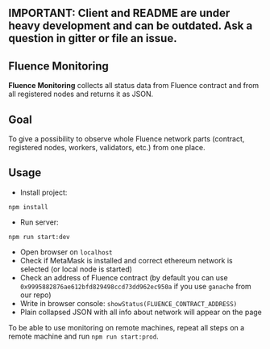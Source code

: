 ## IMPORTANT: Client and README are under heavy development and can be outdated. Ask a question in gitter or file an issue.

## Fluence Monitoring

**Fluence Monitoring** collects all status data from Fluence contract and from all registered nodes and returns it as JSON.

## Goal

To give a possibility to observe whole Fluence network parts (contract, registered nodes, workers, validators, etc.) from one place.

## Usage

- Install project:

`npm install`

- Run server:

`npm run start:dev`

- Open browser on `localhost`
- Check if MetaMask is installed and correct ethereum network is selected (or local node is started)
- Check an address of Fluence contract (by default you can use `0x9995882876ae612bfd829498ccd73dd962ec950a` if you use `ganache` from our repo)
- Write in browser console: `showStatus(FLUENCE_CONTRACT_ADDRESS)`
- Plain collapsed JSON with all info about network will appear on the page

To be able to use monitoring on remote machines, repeat all steps on a remote machine and run `npm run start:prod`.
